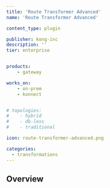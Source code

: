 ```yaml
---
title: 'Route Transformer Advanced'
name: 'Route Transformer Advanced'

content_type: plugin

publisher: kong-inc
description: ''
tier: enterprise


products:
    - gateway

works_on:
    - on-prem
    - konnect


# topologies:
#    - hybrid
#    - db-less
#    - traditional

icon: route-transformer-advanced.png

categories:
  - transformations
---
```


## Overview
